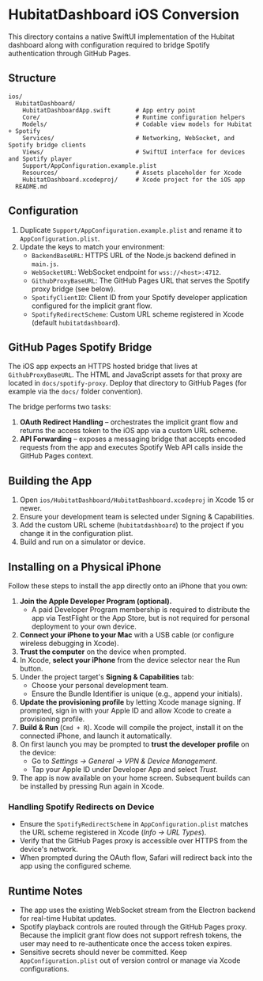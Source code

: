 # HubitatDashboard iOS Conversion

This directory contains a native SwiftUI implementation of the Hubitat dashboard along with configuration required to bridge Spotify authentication through GitHub Pages.

## Structure

```
ios/
  HubitatDashboard/
    HubitatDashboardApp.swift       # App entry point
    Core/                           # Runtime configuration helpers
    Models/                         # Codable view models for Hubitat + Spotify
    Services/                       # Networking, WebSocket, and Spotify bridge clients
    Views/                          # SwiftUI interface for devices and Spotify player
    Support/AppConfiguration.example.plist
    Resources/                      # Assets placeholder for Xcode
    HubitatDashboard.xcodeproj/     # Xcode project for the iOS app
  README.md
```

## Configuration

1. Duplicate `Support/AppConfiguration.example.plist` and rename it to `AppConfiguration.plist`.
2. Update the keys to match your environment:
   - `BackendBaseURL`: HTTPS URL of the Node.js backend defined in `main.js`.
   - `WebSocketURL`: WebSocket endpoint for `wss://<host>:4712`.
   - `GithubProxyBaseURL`: The GitHub Pages URL that serves the Spotify proxy bridge (see below).
   - `SpotifyClientID`: Client ID from your Spotify developer application configured for the implicit grant flow.
   - `SpotifyRedirectScheme`: Custom URL scheme registered in Xcode (default `hubitatdashboard`).

## GitHub Pages Spotify Bridge

The iOS app expects an HTTPS hosted bridge that lives at `GithubProxyBaseURL`. The HTML and JavaScript assets for that proxy are located in `docs/spotify-proxy`. Deploy that directory to GitHub Pages (for example via the `docs/` folder convention).

The bridge performs two tasks:

1. **OAuth Redirect Handling** – orchestrates the implicit grant flow and returns the access token to the iOS app via a custom URL scheme.
2. **API Forwarding** – exposes a messaging bridge that accepts encoded requests from the app and executes Spotify Web API calls inside the GitHub Pages context.

## Building the App

1. Open `ios/HubitatDashboard/HubitatDashboard.xcodeproj` in Xcode 15 or newer.
2. Ensure your development team is selected under Signing & Capabilities.
3. Add the custom URL scheme (`hubitatdashboard`) to the project if you change it in the configuration plist.
4. Build and run on a simulator or device.

## Installing on a Physical iPhone

Follow these steps to install the app directly onto an iPhone that you own:

1. **Join the Apple Developer Program (optional).**
   - A paid Developer Program membership is required to distribute the app via TestFlight or the App Store, but is not required for personal deployment to your own device.
2. **Connect your iPhone to your Mac** with a USB cable (or configure wireless debugging in Xcode).
3. **Trust the computer** on the device when prompted.
4. In Xcode, **select your iPhone** from the device selector near the Run button.
5. Under the project target's **Signing & Capabilities** tab:
   - Choose your personal development team.
   - Ensure the Bundle Identifier is unique (e.g., append your initials).
6. **Update the provisioning profile** by letting Xcode manage signing. If prompted, sign in with your Apple ID and allow Xcode to create a provisioning profile.
7. **Build & Run** (`Cmd + R`). Xcode will compile the project, install it on the connected iPhone, and launch it automatically.
8. On first launch you may be prompted to **trust the developer profile** on the device:
   - Go to *Settings → General → VPN & Device Management*.
   - Tap your Apple ID under Developer App and select *Trust*.
9. The app is now available on your home screen. Subsequent builds can be installed by pressing Run again in Xcode.

### Handling Spotify Redirects on Device

- Ensure the `SpotifyRedirectScheme` in `AppConfiguration.plist` matches the URL scheme registered in Xcode (*Info → URL Types*).
- Verify that the GitHub Pages proxy is accessible over HTTPS from the device's network.
- When prompted during the OAuth flow, Safari will redirect back into the app using the configured scheme.

## Runtime Notes

- The app uses the existing WebSocket stream from the Electron backend for real-time Hubitat updates.
- Spotify playback controls are routed through the GitHub Pages proxy. Because the implicit grant flow does not support refresh tokens, the user may need to re-authenticate once the access token expires.
- Sensitive secrets should never be committed. Keep `AppConfiguration.plist` out of version control or manage via Xcode configurations.

